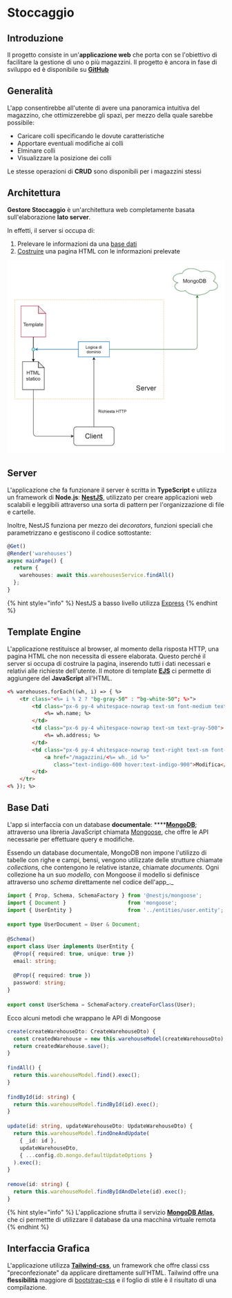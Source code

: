 # Stoccaggio

## Introduzione

Il progetto consiste in un'**applicazione web** che porta con se l'obiettivo di facilitare la gestione di uno o più magazzini. Il progetto è ancora in fase di sviluppo ed è disponibile su [**GitHub**](https://github.com/signoridellostoccaggio/gestorestoccaggio-web)

## Generalità

L'app consentirebbe all'utente di avere una panoramica intuitiva del magazzino, che ottimizzerebbe gli spazi, per mezzo della quale sarebbe possibile:

* Caricare colli specificando le dovute caratteristiche
* Apportare eventuali modifiche ai colli
* Elminare colli
* Visualizzare la posizione dei colli

Le stesse operazioni di **CRUD** sono disponibili per i magazzini stessi

## Architettura

**Gestore Stoccaggio** è un'architettura web completamente basata sull'elaborazione **lato server**.

In effetti, il server si occupa di:

1. Prelevare le informazioni da una [base dati](./#base-dati)
2. [Costruire](./#template-engine) una pagina HTML con le informazioni prelevate

![Schema Architettura](.gitbook/assets/screenshot-103-.png)

## Server

L'applicazione che fa funzionare il server è scritta in **TypeScript** e utilizza un framework di **Node.js**: [**NestJS**](https://nestjs.com), utilizzato per creare applicazioni web scalabili e leggibili attraverso una sorta di pattern per l'organizzazione di file e cartelle.

Inoltre, NestJS funziona per mezzo dei _decorators_, funzioni speciali che parametrizzano e gestiscono il codice sottostante:

```typescript
@Get()
@Render('warehouses')
async mainPage() {
  return {
    warehouses: await this.warehousesService.findAll()
  };
}
```

{% hint style="info" %}
NestJS a basso livello utilizza [Express](https://expressjs.com/it/)
{% endhint %}

## Template Engine

L'applicazione restituisce al browser, al momento della risposta HTTP, una pagina HTML che non necessita di essere elaborata. Questo perché il server si occupa di costruire la pagina, inserendo tutti i dati necessari e relativi alle richieste dell'utente. Il motore di template [**EJS**](https://ejs.co) ci permette di aggiungere del **JavaScript** all'HTML.

```html
<% warehouses.forEach((wh, i) => { %>
    <tr class="<%= i % 2 ? "bg-gray-50" : "bg-white-50"; %>">
        <td class="px-6 py-4 whitespace-nowrap text-sm font-medium text-gray-900">
            <%= wh.name; %>
        </td>
        <td class="px-6 py-4 whitespace-nowrap text-sm text-gray-500">
            <%= wh.address; %>
        </td>
        <td class="px-6 py-4 whitespace-nowrap text-right text-sm font-medium">
            <a href="/magazzini/<%= wh._id %>"
               class="text-indigo-600 hover:text-indigo-900">Modifica</a>
        </td>
    </tr>
<% }); %>
```

## Base Dati

L'app si interfaccia con un database **documentale**: ****[**MongoDB**](https://www.mongodb.com/it); attraverso una libreria JavaScript chiamata [Mongoose](https://mongoosejs.com), che offre le API necessarie per effettuare query e modifiche.

Essendo un database documentale, MongoDB non impone l'utilizzo di tabelle con righe e campi, bensì, vengono utilizzate delle strutture chiamate _collections,_ che contengono le relative istanze, chiamate _documents_. Ogni collezione ha un suo _modello,_ con Mongoose il modello si definisce attraverso uno _schema_ direttamente nel codice dell'app_._

```typescript
import { Prop, Schema, SchemaFactory } from '@nestjs/mongoose';
import { Document }                    from 'mongoose';
import { UserEntity }                  from '../entities/user.entity';

export type UserDocument = User & Document;

@Schema()
export class User implements UserEntity {
  @Prop({ required: true, unique: true })
  email: string;

  @Prop({ required: true })
  password: string;
}

export const UserSchema = SchemaFactory.createForClass(User);
```

Ecco alcuni metodi che wrappano le API di Mongoose

```typescript
create(createWarehouseDto: CreateWarehouseDto) {
  const createdWarehouse = new this.warehouseModel(createWarehouseDto);
  return createdWarehouse.save();
}

findAll() {
  return this.warehouseModel.find().exec();
}

findById(id: string) {
  return this.warehouseModel.findById(id).exec();
}

update(id: string, updateWarehouseDto: UpdateWarehouseDto) {
  return this.warehouseModel.findOneAndUpdate(
    { _id: id },
    updateWarehouseDto,
    { ...config.db.mongo.defaultUpdateOptions }
  ).exec();
}

remove(id: string) {
  return this.warehouseModel.findByIdAndDelete(id).exec();
}
```

{% hint style="info" %}
L'applicazione sfrutta il servizio [**MongoDB Atlas**](https://cloud.mongodb.com/v2/603762ad720712003d1e4e8f#clusters), che ci permettte di utilizzare il database da una macchina virtuale remota
{% endhint %}

## Interfaccia Grafica

L'applicazione utilizza [**Tailwind-css**](https://tailwindcss.com), un framework che offre classi css "preconfezionate" da applicare direttamente sull'HTML. Tailwind offre una **flessibilità** maggiore di [bootstrap-css](https://getbootstrap.com/docs/5.0/getting-started/introduction/) e il foglio di stile è il risultato di una compilazione.

